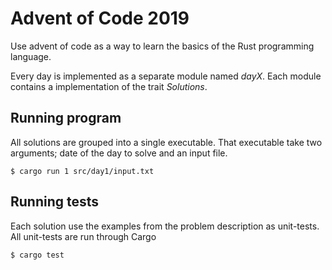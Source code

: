 # Advent of Code 2019
Use advent of code as a way to learn the basics of the Rust programming language.

Every day is implemented as a separate module named _dayX_. Each
module contains a implementation of the trait _Solutions_.

## Running program

All solutions are grouped into a single executable. That executable
take two arguments; date of the day to solve and an input file.

```
$ cargo run 1 src/day1/input.txt
```

## Running tests

Each solution use the examples from the problem description as
unit-tests. All unit-tests are run through Cargo

```
$ cargo test
```

